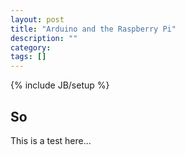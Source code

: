 ```yaml
---
layout: post
title: "Arduino and the Raspberry Pi"
description: ""
category: 
tags: []
---
```

{% include JB/setup %}

## So 

This is a test here...
